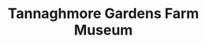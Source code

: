 ---
title: "Tannaghmore Gardens Farm Museum"
address: "Tannaghmore Gardens Farm And Museum, Tannaghmorre Gardens Farm/Museum Silverwood, Craigavon, Co. Armagh"
tel: "+44 (0)28 3834 3244"
county: "Armagh"
category: "Gardens"
type: "Content"
lat: "54.45169448852539"
lng: "-6.397026062011719"
---